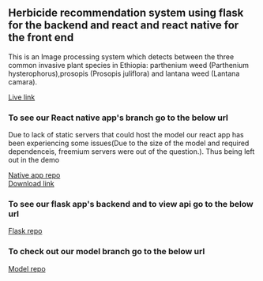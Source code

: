 ## Herbicide recommendation system using flask for the backend and react and react native for the front end
This is an Image processing system which detects between the three common invasive plant species in Ethiopia: parthenium weed (Parthenium hysterophorus),prosopis (Prosopis juliflora) and lantana weed (Lantana camara).



<html>
  <body>
    <a href="https://herbicide-recommendation.herokuapp.com/">Live link</a> 
       <h3>To see our React native app's branch go to the below url </h3>
    <p>Due to lack of static servers that could host the model our react app has been experiencing some issues(Due to the size of the model and required dependenceis, freemium servers were out of the question.). Thus being left out in the demo</p>
    <a href="https://github.com/Azariagmt/gdg-v09-hackathon/tree/react-native-app">Native app repo</a>
    <br>
    <a href="https://exp-shell-app-assets.s3.us-west-1.amazonaws.com/android/%40jedisam/weed-ai-a3467740ffd14cdb9d0cd3344f62c849-signed.apk">Download link</a>
 <br>
    <h3>To see our flask app's backend and to view api go to the below url </h3>
    <a href="https://github.com/Azariagmt/herbicide-recommendation-system-flask-app">Flask repo</a>
    <br>
   <h3>To check out our model branch go to the below url </h3>
    <a href="https://github.com/Azariagmt/gdg-v09-hackathon/tree/model">Model repo</a>  
  </body>
  </html>
